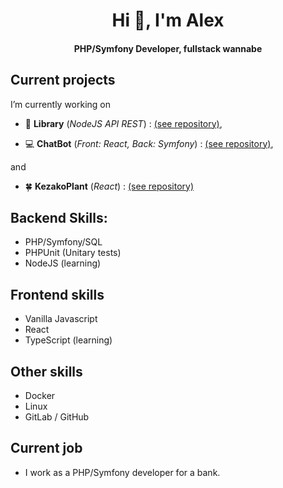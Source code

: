 <h1 align="center">Hi 👋, I'm Alex</h1>
<h4 align="center">PHP/Symfony Developer, fullstack wannabe</h4>

## Current projects

I’m currently working on 

- :book: **Library** (_NodeJS API REST_) : [(see repository)](https://github.com/AlexARNcode/library),

- :computer: **ChatBot** (_Front: React, Back: Symfony_) : [(see repository)](https://github.com/AlexARNcode/ChatBot),

and

- 🍀 **KezakoPlant** (_React_) : [(see repository)](https://github.com/AlexARNcode/kezako-plant-react)

## Backend Skills:
- PHP/Symfony/SQL
- PHPUnit (Unitary tests)
- NodeJS (learning)

## Frontend skills 
- Vanilla Javascript
- React
- TypeScript (learning)

## Other skills
- Docker
- Linux
- GitLab / GitHub

## Current job
- I work as a PHP/Symfony developer for a bank.

